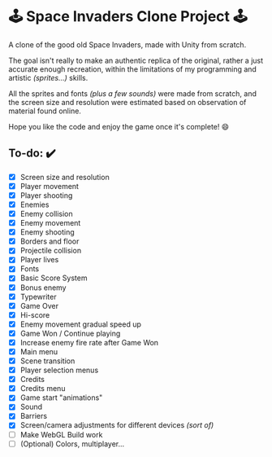 # :joystick: Space Invaders Clone Project :joystick:

A clone of the good old Space Invaders, made with Unity from scratch.

The goal isn't really to make an authentic replica of the original,
rather a just accurate enough recreation, within the limitations of my programming and artistic *(sprites...)* skills.

All the sprites and fonts *(plus a few sounds)* were made from scratch, and the screen size and resolution were estimated based on observation of material found online.

Hope you like the code and enjoy the game once it's complete! :smile:

## To-do: :heavy_check_mark:
- [x] Screen size and resolution
- [x] Player movement
- [x] Player shooting
- [x] Enemies
- [x] Enemy collision
- [x] Enemy movement
- [x] Enemy shooting
- [x] Borders and floor
- [x] Projectile collision
- [x] Player lives
- [x] Fonts
- [x] Basic Score System
- [x] Bonus enemy
- [x] Typewriter
- [x] Game Over
- [x] Hi-score
- [x] Enemy movement gradual speed up
- [x] Game Won / Continue playing
- [x] Increase enemy fire rate after Game Won
- [x] Main menu
- [x] Scene transition
- [x] Player selection menus
- [x] Credits
- [x] Credits menu
- [x] Game start "animations"
- [x] Sound
- [x] Barriers
- [x] Screen/camera adjustments for different devices *(sort of)*
- [ ] Make WebGL Build work
- [ ] (Optional) Colors, multiplayer...
